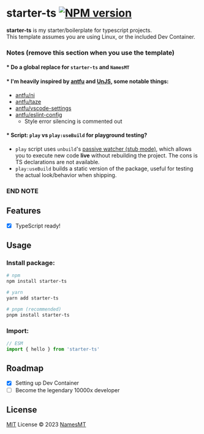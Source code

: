 # starter-ts [![NPM version](https://img.shields.io/npm/v/starter-ts?color=a1b858&label=)](https://www.npmjs.com/package/starter-ts)

**starter-ts** is my starter/boilerplate for typescript projects.  
This template assumes you are using Linux, or the included Dev Container.

### Notes (remove this section when you use the template)
#### * Do a global replace for `starter-ts` and `NamesMT`

#### * I'm heavily inspired by [antfu](https://github.com/antfu) and [UnJS](https://github.com/unjs), some notable things:
- [antfu/ni](https://github.com/antfu/ni)
- [antfu/taze](https://github.com/antfu/taze)
- [antfu/vscode-settings](https://github.com/antfu/vscode-settings)
- [antfu/eslint-config](https://github.com/antfu/eslint-config)
  - Style error silencing is commented out

#### * Script: `play` vs `play:useBuild` for playground testing?
- `play` script uses `unbuild`'s [passive watcher (stub mode)](https://github.com/unjs/unbuild#-passive-watcher), which allows you to execute new code **live** without rebuilding the project. The cons is TS declarations are not available.
- `play:useBuild` builds a static version of the package, useful for testing the actual look/behavior when shipping.
### END NOTE

## Features
- [x] TypeScript ready!

## Usage
### Install package:
```sh
# npm
npm install starter-ts

# yarn
yarn add starter-ts

# pnpm (recommended)
pnpm install starter-ts
```

### Import:
```ts
// ESM
import { hello } from 'starter-ts'
```

## Roadmap

- [x] Setting up Dev Container
- [ ] Become the legendary 10000x developer

## License

[MIT](./LICENSE) License © 2023 [NamesMT](https://github.com/NamesMT)
